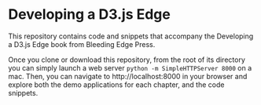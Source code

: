 Developing a D3.js Edge
=======================

This repository contains code and snippets that accompany the Developing a 
D3.js Edge book from Bleeding Edge Press.

Once you clone or download this repository, from the root of its directory you can
simply launch a web server `python -m SimpleHTTPServer 8000` on a mac. Then, you can 
navigate to http://localhost:8000 in your browser and explore both the demo applications
for each chapter, and the code snippets. 


